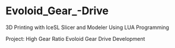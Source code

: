 # Evoloid_Gear_-Drive
3D Printing with IceSL Slicer and Modeler Using LUA Programming



 Project: High Gear Ratio Evoloid Gear Drive Development
